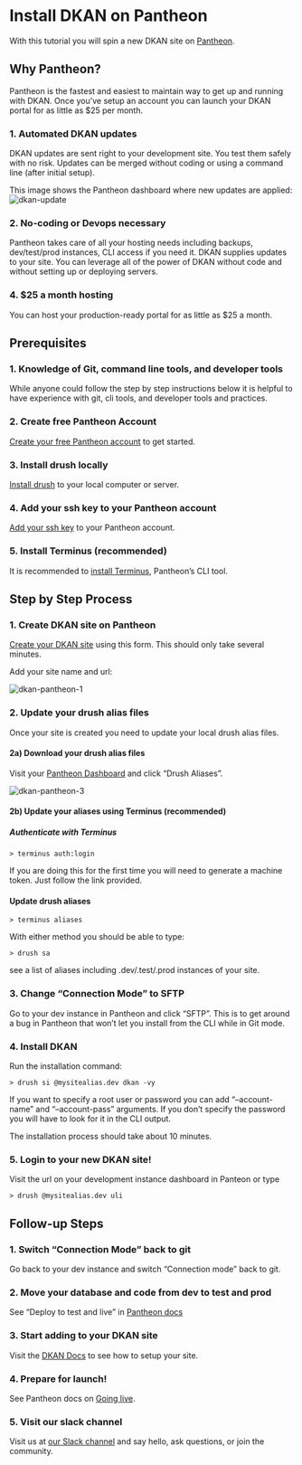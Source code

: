 # Install DKAN on Pantheon

With this tutorial you will spin a new DKAN site on [Pantheon](http://getpanthen.com).

## Why Pantheon?

Pantheon is the fastest and easiest to maintain way to get up and running with DKAN. Once you’ve setup an account you can launch your DKAN portal for as little as $25 per month.

### 1\. Automated DKAN updates

DKAN updates are sent right to your development site. You test them safely with no risk. Updates can be merged without coding or using a command line (after initial setup).

This image shows the Pantheon dashboard where new updates are applied: ![dkan-update](https://cloud.githubusercontent.com/assets/512243/23308560/96fda7da-fa79-11e6-9c75-10a1df088f76.PNG)

### 2\. No-coding or Devops necessary

Pantheon takes care of all your hosting needs including backups, dev/test/prod instances, CLI access if you need it. DKAN supplies updates to your site. You can leverage all of the power of DKAN without code and without setting up or deploying servers.

### 4\. $25 a month hosting

You can host your production-ready portal for as little as $25 a month.

## Prerequisites

### 1\. Knowledge of Git, command line tools, and developer tools

While anyone could follow the step by step instructions below it is helpful to have experience with git, cli tools, and developer tools and practices.

### 2\. Create free Pantheon Account

[Create your free Pantheon account](https://pantheon.io/) to get started.

### 3\. Install drush locally

[Install drush](http://docs.drush.org/en/master/install/) to your local computer or server.

### 4\. Add your ssh key to your Pantheon account

[Add your ssh key](https://pantheon.io/docs/ssh-keys/) to your Pantheon account.

### 5\. Install Terminus (recommended)

It is recommended to [install Terminus](https://github.com/pantheon-systems/terminus#installation), Pantheon’s CLI tool.

## Step by Step Process

### 1\. Create DKAN site on Pantheon

[Create your DKAN site](https://dashboard.getpantheon.com/products/dkan/spinup) using this form. This should only take several minutes.

Add your site name and url:

![dkan-pantheon-1](https://cloud.githubusercontent.com/assets/512243/23308400/03d040a8-fa79-11e6-8176-4d6beac38eec.PNG)

### 2\. Update your drush alias files

Once your site is created you need to update your local drush alias files.

#### 2a) Download your drush alias files

Visit your [Pantheon Dashboard](https://dashboard.pantheon.io) and click “Drush Aliases”.

![dkan-pantheon-3](https://cloud.githubusercontent.com/assets/512243/23308529/7a8cb12c-fa79-11e6-91f8-f0a1854c6099.PNG)

#### 2b) Update your aliases using Terminus (recommended)

##### Authenticate with Terminus

<div class="highlighter-rouge">

    > terminus auth:login

</div>

If you are doing this for the first time you will need to generate a machine token. Just follow the link provided.

#### Update drush aliases

<div class="highlighter-rouge">

    > terminus aliases

</div>

With either method you should be able to type:

<div class="highlighter-rouge">

    > drush sa

</div>

see a list of aliases including .dev/.test/.prod instances of your site.

### 3\. Change “Connection Mode” to SFTP

Go to your dev instance in Pantheon and click “SFTP”. This is to get around a bug in Pantheon that won’t let you install from the CLI while in Git mode.

### 4\. Install DKAN

Run the installation command:

<div class="highlighter-rouge">

    > drush si @mysitealias.dev dkan -vy

</div>

If you want to specify a root user or password you can add “–account-name” and “–account-pass” arguments. If you don’t specify the password you will have to look for it in the CLI output.

The installation process should take about 10 minutes.

### 5\. Login to your new DKAN site!

Visit the url on your development instance dashboard in Panteon or type

<div class="highlighter-rouge">

    > drush @mysitealias.dev uli

</div>

## Follow-up Steps

### 1\. Switch “Connection Mode” back to git

Go back to your dev instance and switch “Connection mode” back to git.

### 2\. Move your database and code from dev to test and prod

See “Deploy to test and live” in [Pantheon docs](https://pantheon.io/docs/get-started/)

### 3\. Start adding to your DKAN site

Visit the [DKAN Docs](http://docs.getdkan.com/en/latest/index.html) to see how to setup your site.

### 4\. Prepare for launch!

See Pantheon docs on [Going live](https://pantheon.io/docs/going-live).

### 5\. Visit our slack channel

Visit us at [our Slack channel](https://dkansignup.herokuapp.com) and say hello, ask questions, or join the community.